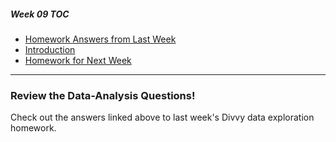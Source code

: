 ##### Week 09 TOC
- [Homework Answers from Last Week](answers.md)
- [Introduction](readme.md)
- [Homework for Next Week](homework.md)

-----

### Review the Data-Analysis Questions!

Check out the answers linked above to last week's Divvy data exploration homework.